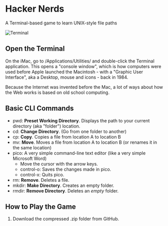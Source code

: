 # Hacker Nerds
A Terminal-based game to learn UNIX-style file paths

![Terminal](tutorial-assets/img/terminal-small.png "macos terminal")

## Open the Terminal
On the iMac, go to /Applications/Utilities/ and double-click the Terminal application. This opens a "console window", which is how computers were used before Apple launched the Macintosh - with a "Graphic User Interface", aka a Desktop, mouse and icons - back in 1984.

Because the Internet was invented before the Mac, a lot of ways about how the Web works is based on old school computing. 

## Basic CLI Commands
- pwd: **Preset Working Directory**. Displays the path to your current directory (aka "folder") location.
- cd: **Change Directory**. (Go from one folder to another)
- cp: **Copy**. Copies a file from location A to location B
- mv: **Move**. Moves a file from location A to location B (or renames it in the same location)
- pico: A very simple command-line text editor (like a very simple Microsoft Word)
    - Move the cursor with the arrow keys.
    - control-o: Saves the changes made in pico.
    - control-x: Quits pico.
- rm: **Remove**. Deletes a file.
- mkdir: **Make Directory**. Creates an empty folder.
- rmdir: **Remove Directory**. Deletes an *empty* folder.

## How to Play the Game

1. Download the compressed .zip folder from GitHub.